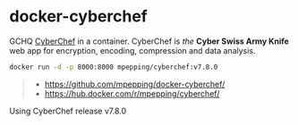 # docker-cyberchef

GCHQ [CyberChef](https://github.com/gchq/CyberChef/) in a container. CyberChef is *the* **Cyber Swiss Army Knife** web app for encryption, encoding, compression and data analysis.

```bash
docker run -d -p 8000:8000 mpepping/cyberchef:v7.8.0
```

> * <https://github.com/mpepping/docker-cyberchef/>
> * <https://hub.docker.com/r/mpepping/cyberchef/>

Using CyberChef release v7.8.0
